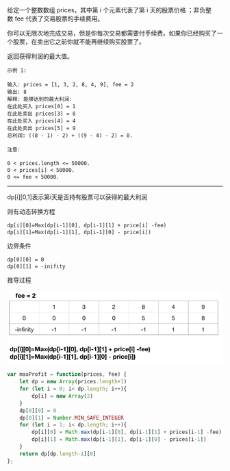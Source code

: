 给定一个整数数组 prices，其中第 i 个元素代表了第 i 天的股票价格 ；非负整数 fee 代表了交易股票的手续费用。

你可以无限次地完成交易，但是你每次交易都需要付手续费。如果你已经购买了一个股票，在卖出它之前你就不能再继续购买股票了。

返回获得利润的最大值。

```case
示例 1:

输入: prices = [1, 3, 2, 8, 4, 9], fee = 2
输出: 8
解释: 能够达到的最大利润:
在此处买入 prices[0] = 1
在此处卖出 prices[3] = 8
在此处买入 prices[4] = 4
在此处卖出 prices[5] = 9
总利润: ((8 - 1) - 2) + ((9 - 4) - 2) = 8.

注意:

0 < prices.length <= 50000.
0 < prices[i] < 50000.
0 <= fee < 50000.
```

---

dp[i][0,1]表示第i天是否持有股票可以获得的最大利润

则有动态转换方程

```dp
dp[i][0]=Max(dp[i-1][0], dp[i-1][1] + price[i] -fee)
dp[i][1]=Max(dp[i-1][1], dp[i-1][0] - price[i])
```

边界条件

```border
dp[0][0] = 0
dp[0][1] = -inifity
```

推导过程

![714.best-time-to-buy-and-sell-stock-with-transaction-fee](https://raw.githubusercontent.com/muyids/tuchuang/master/714.best-time-to-buy-and-sell-stock-with-transaction-fee.png)


```javascript
var maxProfit = function(prices, fee) {
    let dp = new Array(prices.length+1)
    for (let i = 0; i< dp.length; i++){
        dp[i] = new Array(2)
    }
    dp[0][0] = 0
    dp[0][1] = Number.MIN_SAFE_INTEGER
    for (let i = 1; i< dp.length; i++){
        dp[i][0] = Math.max(dp[i-1][0], dp[i-1][1] + prices[i-1] -fee)
        dp[i][1] = Math.max(dp[i-1][1], dp[i-1][0] - prices[i-1])
    }
    return dp[dp.length-1][0]
};
```
